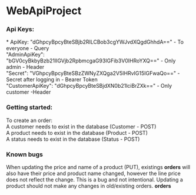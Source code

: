 # WebApiProject
<h3>Api Keys:</h3> 
* ApiKey: "dGhpcyBpcyBteSBjb2RlLCBob3cgYWJvdXQgdGhhdA==" - To everyone - Query </br>
   "AdminApiKey": "bGV0cyBkbyBzb21lIGVjb2RpbmcgaG93IGFib3V0IHRoYXQ==" - Only admin - Header </br>
   "Secret": "VGhpcyBpcyBteSBzZWNyZXQga2V5IHRvIG15IGFwaQo==" - Secret after logging in - Bearer Token </br>
   "CustomerApiKey": "dGhpcyBpcyBteSBjdXN0b21lciBrZXk==" - Only customer -Header </br>
<h3>Getting started:</h3>
To create an order: </br>
  A customer needs to exist in the database (Customer - POST) </br>
  A product needs to exist in the database (Product -  POST) </br>
  A status needs to exist in the database (Status - POST) </br>
<h3>Known bugs</h3>
When updating the price and name of a product (PUT), existings <strong>orders</strong> will also have their price and product name changed, however the line price does not reflect the change. This is a bug and not intentional. Updating a product should not make any changes in old/existing orders. <strong>orders</strong created after the product has been edited work as intended.
